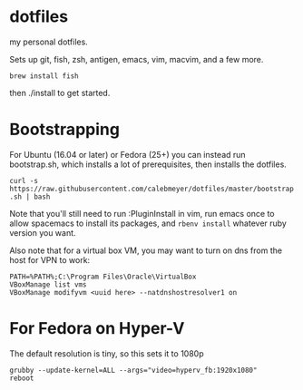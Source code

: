# dotfiles
my personal dotfiles.

Sets up git, fish, zsh, antigen, emacs, vim, macvim, and a few more.

`brew install fish`

then ./install to get started.

# Bootstrapping
For Ubuntu (16.04 or later) or Fedora (25+) you can instead run bootstrap.sh, which installs a
lot of prerequisites, then installs the dotfiles.

`curl -s https://raw.githubusercontent.com/calebmeyer/dotfiles/master/bootstrap.sh | bash`

Note that you'll still need to run :PluginInstall in vim, run emacs once to
allow spacemacs to install its packages, and `rbenv install` whatever ruby
version you want.

Also note that for a virtual box VM, you may want to turn on dns from the host for VPN to work:
```
PATH=%PATH%;C:\Program Files\Oracle\VirtualBox
VBoxManage list vms
VBoxManage modifyvm <uuid here> --natdnshostresolver1 on
```

# For Fedora on Hyper-V
The default resolution is tiny, so this sets it to 1080p
```
grubby --update-kernel=ALL --args="video=hyperv_fb:1920x1080"
reboot
```
